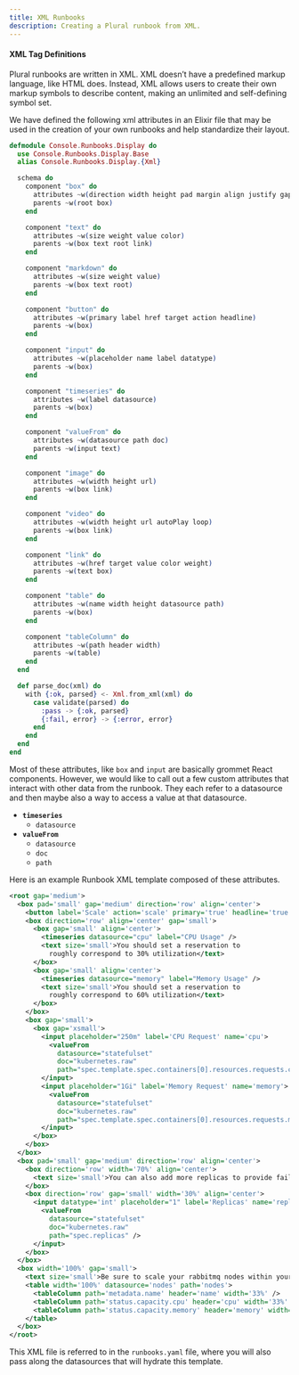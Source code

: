 ```yaml
---
title: XML Runbooks
description: Creating a Plural runbook from XML.
---
```


#### XML Tag Definitions

Plural runbooks are written in XML. XML doesn’t have a predefined markup language, like HTML does. Instead, XML allows users to create their own markup symbols to describe content, making an unlimited and self-defining symbol set.

We have defined the following xml attributes in an Elixir file that may be used in the creation of your own runbooks and help standardize their layout.&#x20;

```Elixir
defmodule Console.Runbooks.Display do
  use Console.Runbooks.Display.Base
  alias Console.Runbooks.Display.{Xml}

  schema do
    component "box" do
      attributes ~w(direction width height pad margin align justify gap fill color border borderSide borderSize)
      parents ~w(root box)
    end

    component "text" do
      attributes ~w(size weight value color)
      parents ~w(box text root link)
    end

    component "markdown" do
      attributes ~w(size weight value)
      parents ~w(box text root)
    end

    component "button" do
      attributes ~w(primary label href target action headline)
      parents ~w(box)
    end

    component "input" do
      attributes ~w(placeholder name label datatype)
      parents ~w(box)
    end

    component "timeseries" do
      attributes ~w(label datasource)
      parents ~w(box)
    end

    component "valueFrom" do
      attributes ~w(datasource path doc)
      parents ~w(input text)
    end

    component "image" do
      attributes ~w(width height url)
      parents ~w(box link)
    end

    component "video" do
      attributes ~w(width height url autoPlay loop)
      parents ~w(box link)
    end

    component "link" do
      attributes ~w(href target value color weight)
      parents ~w(text box)
    end

    component "table" do
      attributes ~w(name width height datasource path)
      parents ~w(box)
    end

    component "tableColumn" do
      attributes ~w(path header width)
      parents ~w(table)
    end
  end

  def parse_doc(xml) do
    with {:ok, parsed} <- Xml.from_xml(xml) do
      case validate(parsed) do
        :pass -> {:ok, parsed}
        {:fail, error} -> {:error, error}
      end
    end
  end
end
```

Most of these attributes, like `box` and `input` are basically grommet React components. However, we would like to call out a few custom attributes that interact with other data from the runbook. They each refer to a datasource and then maybe also a way to access a value at that datasource.

- **`timeseries`**
  - `datasource`
- **`valueFrom`**
  - `datasource`
  - `doc`
  - `path`

Here is an example Runbook XML template composed of these attributes.

```xml
<root gap='medium'>
  <box pad='small' gap='medium' direction='row' align='center'>
    <button label='Scale' action='scale' primary='true' headline='true' />
    <box direction='row' align='center' gap='small'>
      <box gap='small' align='center'>
        <timeseries datasource="cpu" label="CPU Usage" />
        <text size='small'>You should set a reservation to
          roughly correspond to 30% utilization</text>
      </box>
      <box gap='small' align='center'>
        <timeseries datasource="memory" label="Memory Usage" />
        <text size='small'>You should set a reservation to
          roughly correspond to 60% utilization</text>
      </box>
    </box>
    <box gap='small'>
      <box gap='xsmall'>
        <input placeholder="250m" label='CPU Request' name='cpu'>
          <valueFrom
            datasource="statefulset"
            doc="kubernetes.raw"
            path="spec.template.spec.containers[0].resources.requests.cpu" />
        </input>
        <input placeholder="1Gi" label='Memory Request' name='memory'>
          <valueFrom
            datasource="statefulset"
            doc="kubernetes.raw"
            path="spec.template.spec.containers[0].resources.requests.memory" />
        </input>
      </box>
    </box>
  </box>
  <box pad='small' gap='medium' direction='row' align='center'>
    <box direction='row' width='70%' align='center'>
      <text size='small'>You can also add more replicas to provide failover in case of outages, or optionally remove them to save cost</text>
    </box>
    <box direction='row' gap='small' width='30%' align='center'>
      <input datatype='int' placeholder="1" label='Replicas' name='replicas'>
        <valueFrom
          datasource="statefulset"
          doc="kubernetes.raw"
          path="spec.replicas" />
      </input>
    </box>
  </box>
  <box width='100%' gap='small'>
    <text size='small'>Be sure to scale your rabbitmq nodes within your nodes capacities, listed here:</text>
    <table width='100%' datasource='nodes' path='nodes'>
      <tableColumn path='metadata.name' header='name' width='33%' />
      <tableColumn path='status.capacity.cpu' header='cpu' width='33%' />
      <tableColumn path='status.capacity.memory' header='memory' width='33%' />
    </table>
  </box>
</root>
```

This XML file is referred to in the `runbooks.yaml` file, where you will also pass along the datasources that will hydrate this template.&#x20;
